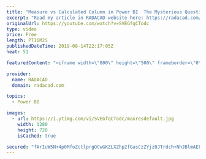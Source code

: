 ```yaml
---
title: "Measure vs Calculated Column in Power BI  The Mysterious Question  Not"
excerpt: "Read my article in RADACAD website here: https://radacad.com/measure-vs-calculated-column-the-mysterious-question-not"
originalUrl: https://youtube.com/watch?v=SVEGfqCTodc
type: video
price: Free
length: PT16M2S
publishedDateTime: 2019-08-14T22:17:05Z
heat: 51

featuredContent: "<iframe width=\"800\" height=\"500\" frameborder=\"0\" src=\"https://www.youtube.com/embed/SVEGfqCTodc\" allow=\"accelerometer; autoplay; encrypted-media; gyroscope; picture-in-picture\" allowfullscreen></iframe>"

provider:
  name: RADACAD
  domain: radacad.com

topics:
  - Power BI

images:
  - url: https://i.ytimg.com/vi/SVEGfqCTodc/maxresdefault.jpg
    width: 1280
    height: 720
    isCached: true

secured: "fArIuW5N+4p0MfoZctlprgOCwGKZLXZhp2fGasCzZYjz0JTrdch+NhJBlmAEFQn7tTLqdUSv1Q/44/vNIBPb/givnjzVpVyaN5hA9vsChtDADTsw4vBKyrgmqCh7EhA5MOTZ00Ds0hCqoNaYGu0Jk4+AzxklTH62pquFFGTzP0I2XgqskyLZIhrVzUWfG6Lia4awF9eRAVrNiPYGIswUoVblX/QgSspm0zZafbW1DnBAllOA5kCWbs+VoeFud8t/zDVo0vHUonUIWhZ6P6d07ohNPRuEatz0CIIuR8dCyUaY5veAq0roQANTPxObznx18jUZgr3ZCWbQbmUh2e1Xl2Iul0/O4t4kb3qS3xzbo4ml0MtoBcZ8VgeFTsz+QSUMyJeURiy8baKQ8mhZzEq7Gr8K47hIwc6NnBVAdbmuGRg=;lcv9PDDvuYlGuo6KHzl7pg=="
---
```


